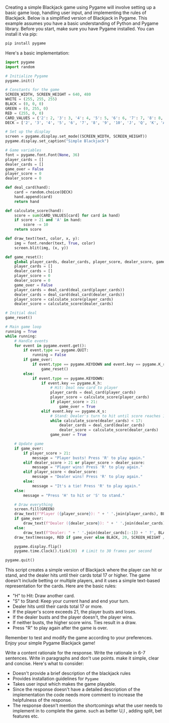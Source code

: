 Creating a simple Blackjack game using Pygame will involve setting up a basic game loop, handling user input, and implementing the rules of Blackjack. Below is a simplified version of Blackjack in Pygame. This example assumes you have a basic understanding of Python and Pygame library. Before you start, make sure you have Pygame installed. You can install it via pip:

```bash
pip install pygame
```

Here's a basic implementation:

```python
import pygame
import random

# Initialize Pygame
pygame.init()

# Constants for the game
SCREEN_WIDTH, SCREEN_HEIGHT = 640, 480
WHITE = (255, 255, 255)
BLACK = (0, 0, 0)
GREEN = (0, 255, 0)
RED = (255, 0, 0)
CARD_VALUES = {'2': 2, '3': 3, '4': 4, '5': 5, '6': 6, '7': 7, '8': 8, '9': 9, '10': 10, 'J': 10, 'Q': 10, 'K': 10, 'A': 11}
DECK = ['2', '3', '4', '5', '6', '7', '8', '9', '10', 'J', 'Q', 'K', 'A'] * 4

# Set up the display
screen = pygame.display.set_mode((SCREEN_WIDTH, SCREEN_HEIGHT))
pygame.display.set_caption("Simple Blackjack")

# Game variables
font = pygame.font.Font(None, 36)
player_cards = []
dealer_cards = []
game_over = False
player_score = 0
dealer_score = 0

def deal_card(hand):
    card = random.choice(DECK)
    hand.append(card)
    return hand

def calculate_score(hand):
    score = sum(CARD_VALUES[card] for card in hand)
    if score > 21 and 'A' in hand:
        score -= 10
    return score

def draw_text(text, color, x, y):
    img = font.render(text, True, color)
    screen.blit(img, (x, y))

def game_reset():
    global player_cards, dealer_cards, player_score, dealer_score, game_over
    player_cards = []
    dealer_cards = []
    player_score = 0
    dealer_score = 0
    game_over = False
    player_cards = deal_card(deal_card(player_cards))
    dealer_cards = deal_card(deal_card(dealer_cards))
    player_score = calculate_score(player_cards)
    dealer_score = calculate_score(dealer_cards)

# Initial deal
game_reset()

# Main game loop
running = True
while running:
    # Handle events
    for event in pygame.event.get():
        if event.type == pygame.QUIT:
            running = False
        if game_over:
            if event.type == pygame.KEYDOWN and event.key == pygame.K_r:
                game_reset()
        else:
            if event.type == pygame.KEYDOWN:
                if event.key == pygame.K_h:
                    # Hit: Deal new card to player
                    player_cards = deal_card(player_cards)
                    player_score = calculate_score(player_cards)
                    if player_score > 21:
                        game_over = True
                elif event.key == pygame.K_s:
                    # Stand: Dealer's turn to hit until score reaches 17 or more
                    while calculate_score(dealer_cards) < 17:
                        dealer_cards = deal_card(dealer_cards)
                        dealer_score = calculate_score(dealer_cards)
                    game_over = True

    # Update game
    if game_over:
        if player_score > 21:
            message = "Player busts! Press 'R' to play again."
        elif dealer_score > 21 or player_score > dealer_score:
            message = "Player wins! Press 'R' to play again."
        elif player_score < dealer_score:
            message = "Dealer wins! Press 'R' to play again."
        else:
            message = "It's a tie! Press 'R' to play again."
    else:
        message = "Press 'H' to hit or 'S' to stand."

    # Draw everything
    screen.fill(GREEN)
    draw_text(f"Player ({player_score}): " + ' '.join(player_cards), BLACK, 20, SCREEN_HEIGHT // 2)
    if game_over:
        draw_text(f"Dealer ({dealer_score}): " + ' '.join(dealer_cards), BLACK, 20, SCREEN_HEIGHT // 2 - 50)
    else:
        draw_text(f"Dealer: " + ' '.join(dealer_cards[:-1]) + ' ?', BLACK, 20, SCREEN_HEIGHT // 2 - 50)
    draw_text(message, RED if game_over else BLACK, 20, SCREEN_HEIGHT // 2 + 50)

    pygame.display.flip()
    pygame.time.Clock().tick(30)  # Limit to 30 frames per second

pygame.quit()
```

This script creates a simple version of Blackjack where the player can hit or stand, and the dealer hits until their cards total 17 or higher. The game doesn't include betting or multiple players, and it uses a simple text-based representation for the cards. Here are the basic rules:

- "H" to Hit: Draw another card.
- "S" to Stand: Keep your current hand and end your turn.
- Dealer hits until their cards total 17 or more.
- If the player's score exceeds 21, the player busts and loses.
- If the dealer busts and the player doesn't, the player wins.
- If neither busts, the higher score wins. Ties result in a draw.
- Press "R" to play again after the game is over.

Remember to test and modify the game according to your preferences. Enjoy your simple Pygame Blackjack game!



Write a content rationale for the response. Write the rationale in 6-7 sentences. Write in paragraphs and don't use points. make it simple, clear and concise.
Here's what to consider:
- Doesn't provide a brief description of the blackjack rules
- Provides installation guidelines for `Pygame`
- Takes user input which makes the game playable.
- Since the response doesn't have a detailed description of the implementation the code needs more comment to increase the helpfulness of the response.
-  The response doesn't mention the shortcomings what the user needs to implement in to complete the game. such as better U,I , adding split, bet features etc.
